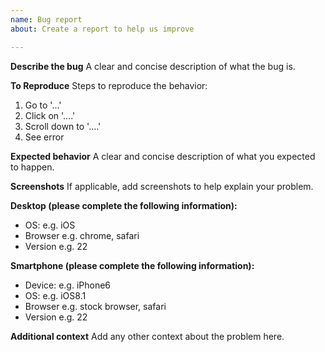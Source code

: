 ```yaml
---
name: Bug report
about: Create a report to help us improve

---
```


**Describe the bug**
A clear and concise description of what the bug is.

**To Reproduce**
Steps to reproduce the behavior:
1. Go to '...'
2. Click on '....'
3. Scroll down to '....'
4. See error

**Expected behavior**
A clear and concise description of what you expected to happen.

**Screenshots**
If applicable, add screenshots to help explain your problem.

**Desktop (please complete the following information):**
 - OS: e.g. iOS
 - Browser e.g. chrome, safari
 - Version e.g. 22

**Smartphone (please complete the following information):**
 - Device: e.g. iPhone6
 - OS: e.g. iOS8.1
 - Browser e.g. stock browser, safari
 - Version e.g. 22

**Additional context**
Add any other context about the problem here.
